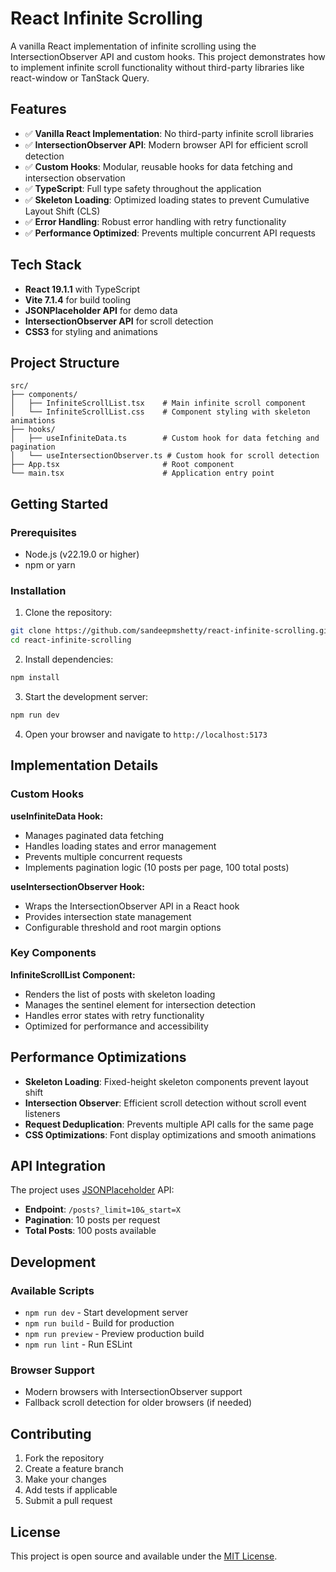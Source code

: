# React Infinite Scrolling

A vanilla React implementation of infinite scrolling using the IntersectionObserver API and custom hooks. This project demonstrates how to implement infinite scroll functionality without third-party libraries like react-window or TanStack Query.

## Features

- ✅ **Vanilla React Implementation**: No third-party infinite scroll libraries
- ✅ **IntersectionObserver API**: Modern browser API for efficient scroll detection
- ✅ **Custom Hooks**: Modular, reusable hooks for data fetching and intersection observation
- ✅ **TypeScript**: Full type safety throughout the application
- ✅ **Skeleton Loading**: Optimized loading states to prevent Cumulative Layout Shift (CLS)
- ✅ **Error Handling**: Robust error handling with retry functionality
- ✅ **Performance Optimized**: Prevents multiple concurrent API requests

## Tech Stack

- **React 19.1.1** with TypeScript
- **Vite 7.1.4** for build tooling
- **JSONPlaceholder API** for demo data
- **IntersectionObserver API** for scroll detection
- **CSS3** for styling and animations

## Project Structure

```
src/
├── components/
│   ├── InfiniteScrollList.tsx    # Main infinite scroll component
│   └── InfiniteScrollList.css    # Component styling with skeleton animations
├── hooks/
│   ├── useInfiniteData.ts        # Custom hook for data fetching and pagination
│   └── useIntersectionObserver.ts # Custom hook for scroll detection
├── App.tsx                       # Root component
└── main.tsx                      # Application entry point
```

## Getting Started

### Prerequisites
- Node.js (v22.19.0 or higher)
- npm or yarn

### Installation

1. Clone the repository:
```bash
git clone https://github.com/sandeepmshetty/react-infinite-scrolling.git
cd react-infinite-scrolling
```

2. Install dependencies:
```bash
npm install
```

3. Start the development server:
```bash
npm run dev
```

4. Open your browser and navigate to `http://localhost:5173`

## Implementation Details

### Custom Hooks

**useInfiniteData Hook:**
- Manages paginated data fetching
- Handles loading states and error management
- Prevents multiple concurrent requests
- Implements pagination logic (10 posts per page, 100 total posts)

**useIntersectionObserver Hook:**
- Wraps the IntersectionObserver API in a React hook
- Provides intersection state management
- Configurable threshold and root margin options

### Key Components

**InfiniteScrollList Component:**
- Renders the list of posts with skeleton loading
- Manages the sentinel element for intersection detection
- Handles error states with retry functionality
- Optimized for performance and accessibility

## Performance Optimizations

- **Skeleton Loading**: Fixed-height skeleton components prevent layout shift
- **Intersection Observer**: Efficient scroll detection without scroll event listeners
- **Request Deduplication**: Prevents multiple API calls for the same page
- **CSS Optimizations**: Font display optimizations and smooth animations

## API Integration

The project uses [JSONPlaceholder](https://jsonplaceholder.typicode.com/) API:
- **Endpoint**: `/posts?_limit=10&_start=X`
- **Pagination**: 10 posts per request
- **Total Posts**: 100 posts available

## Development

### Available Scripts

- `npm run dev` - Start development server
- `npm run build` - Build for production
- `npm run preview` - Preview production build
- `npm run lint` - Run ESLint

### Browser Support

- Modern browsers with IntersectionObserver support
- Fallback scroll detection for older browsers (if needed)

## Contributing

1. Fork the repository
2. Create a feature branch
3. Make your changes
4. Add tests if applicable
5. Submit a pull request

## License

This project is open source and available under the [MIT License](LICENSE).
